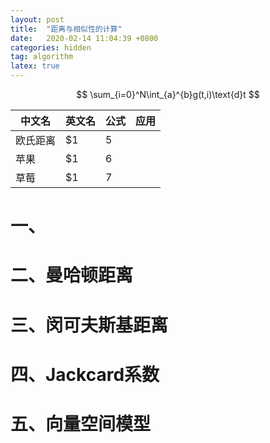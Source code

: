 ```yaml
---
layout: post
title:  "距离与相似性的计算"
date:   2020-02-14 11:04:39 +0800
categories: hidden
tag: algorithm
latex: true
---
```


<script type="text/x-mathjax-config">
  MathJax.Hub.Config({tex2jax: {inlineMath: [['$','$'], ['\\(','\\)']]}});
</script>
<script type="text/javascript" async src="https://cdn.mathjax.org/mathjax/latest/MathJax.js?config=TeX-AMS_CHTML">
</script>


$$
\sum_{i=0}^N\int_{a}^{b}g(t,i)\text{d}t
$$


中文名 | 英文名 |  公式| 应用
-|-|-|-
欧氏距离 | $1 | 5 ||
苹果 | $1 | 6 ||
草莓 | $1 | 7 ||

# 一、

# 二、曼哈顿距离

# 三、闵可夫斯基距离


# 四、Jackcard系数

# 五、向量空间模型

